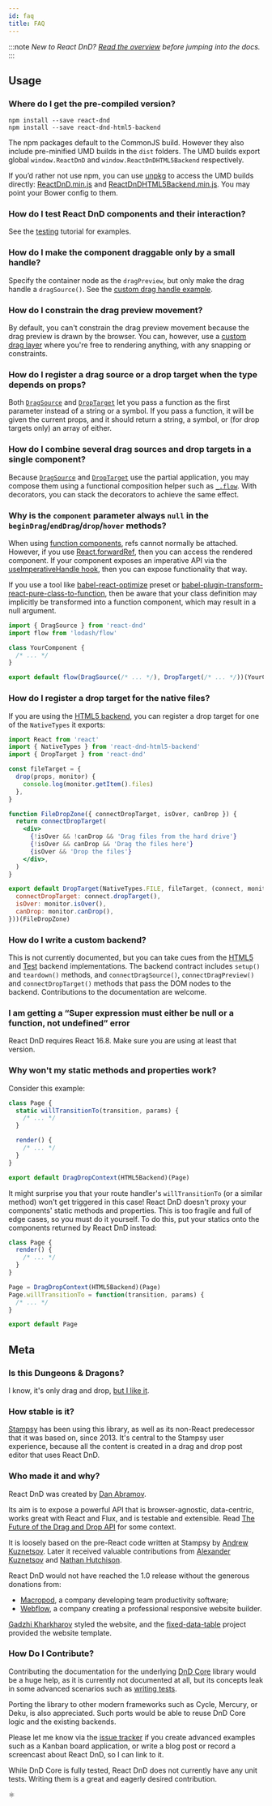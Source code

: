```yaml
---
id: faq
title: FAQ
---
```


<!--alex disable hook -->

:::note
_New to React DnD? [Read the overview](/docs/overview) before jumping into the docs._
:::

## Usage

### Where do I get the pre-compiled version?

```
npm install --save react-dnd
npm install --save react-dnd-html5-backend
```

The npm packages default to the CommonJS build. However they also include pre-minified UMD builds in the `dist` folders. The UMD builds export global `window.ReactDnD` and `window.ReactDnDHTML5Backend` respectively.

If you’d rather not use npm, you can use [unpkg](http://unpkg.com/) to access the UMD builds directly: [ReactDnD.min.js](https://unpkg.com/react-dnd@latest/dist/ReactDnD.min.js) and [ReactDnDHTML5Backend.min.js](https://unpkg.com/react-dnd-html5-backend@latest/dist/ReactDnDHTML5Backend.min.js). You may point your Bower config to them.

### How do I test React DnD components and their interaction?

See the [testing](/docs/testing) tutorial for examples.

### How do I make the component draggable only by a small handle?

Specify the container node as the `dragPreview`, but only make the drag handle a `dragSource()`.
See the [custom drag handle example](/examples/customize/handles-and-previews).

### How do I constrain the drag preview movement?

By default, you can't constrain the drag preview movement because the drag preview is drawn by the browser. You can, however, use a [custom drag layer](/examples/drag-around/custom-drag-layer) where you're free to rendering anything, with any snapping or constraints.

### How do I register a drag source or a drop target when the type depends on props?

Both [`DragSource`](/docs/api/drag-source) and [`DropTarget`](/docs/api/drop-target) let you pass a function as the first parameter instead of a string or a symbol. If you pass a function, it will be given the current props, and it should return a string, a symbol, or (for drop targets only) an array of either.

### How do I combine several drag sources and drop targets in a single component?

Because [`DragSource`](/docs/api/drag-source) and [`DropTarget`](/docs/api/drop-target) use the partial application, you may compose them using a functional composition helper such as [`_.flow`](https://lodash.com/docs#flow). With decorators, you can stack the decorators to achieve the same effect.

### Why is the `component` parameter always `null` in the `beginDrag`/`endDrag`/`drop`/`hover` methods?

When using [function components](https://facebook.github.io/react/docs/reusable-components.html#stateless-functions), refs cannot normally be attached. However, if you use [React.forwardRef](https://reactjs.org/docs/forwarding-refs.html), then you can access the rendered component. If your component exposes an imperative API via the [useImperativeHandle hook](https://reactjs.org/docs/hooks-reference.html#useimperativehandle), then you can expose functionality that way.

If you use a tool like [babel-react-optimize](https://github.com/jamiebuilds/babel-react-optimize#transform-react-pure-class-to-function) preset or [babel-plugin-transform-react-pure-class-to-function](https://github.com/jamiebuilds/babel-react-optimize/tree/master/packages/babel-plugin-transform-react-pure-class-to-function), then be aware that your class definition may implicitly be transformed into a function component, which may result in a null argument.

```jsx
import { DragSource } from 'react-dnd'
import flow from 'lodash/flow'

class YourComponent {
  /* ... */
}

export default flow(DragSource(/* ... */), DropTarget(/* ... */))(YourComponent)
```

### How do I register a drop target for the native files?

If you are using the [HTML5 backend](/docs//backends/html5), you can register a drop target for one of the `NativeTypes` it exports:

```jsx
import React from 'react'
import { NativeTypes } from 'react-dnd-html5-backend'
import { DropTarget } from 'react-dnd'

const fileTarget = {
  drop(props, monitor) {
    console.log(monitor.getItem().files)
  },
}

function FileDropZone({ connectDropTarget, isOver, canDrop }) {
  return connectDropTarget(
    <div>
      {!isOver && !canDrop && 'Drag files from the hard drive'}
      {!isOver && canDrop && 'Drag the files here'}
      {isOver && 'Drop the files'}
    </div>,
  )
}

export default DropTarget(NativeTypes.FILE, fileTarget, (connect, monitor) => ({
  connectDropTarget: connect.dropTarget(),
  isOver: monitor.isOver(),
  canDrop: monitor.canDrop(),
}))(FileDropZone)
```

### How do I write a custom backend?

This is not currently documented, but you can take cues from the [HTML5](/docs/backends/html5) and [Test](/docs/backends/test) backend implementations. The backend contract includes `setup()` and `teardown()` methods, and `connectDragSource()`, `connectDragPreview()` and `connectDropTarget()` methods that pass the DOM nodes to the backend. Contributions to the documentation are welcome.

### I am getting a “Super expression must either be null or a function, not undefined” error

React DnD requires React 16.8. Make sure you are using at least that version.

### Why won't my static methods and properties work?

Consider this example:

```javascript
class Page {
  static willTransitionTo(transition, params) {
    /* ... */
  }

  render() {
    /* ... */
  }
}

export default DragDropContext(HTML5Backend)(Page)
```

It might surprise you that your route handler's `willTransitionTo` (or a similar method) won't get triggered in this case! React DnD doesn't proxy your components' static methods and properties. This is too fragile and full of edge cases, so you must do it yourself. To do this, put your statics onto the components returned by React DnD instead:

```javascript
class Page {
  render() {
    /* ... */
  }
}

Page = DragDropContext(HTML5Backend)(Page)
Page.willTransitionTo = function(transition, params) {
  /* ... */
}

export default Page
```

## Meta

### Is this Dungeons & Dragons?

I know, it's only drag and drop, [but I like it](http://www.youtube.com/watch?v=JGaBlygm0UY).

### How stable is it?

[Stampsy](http://stampsy.com) has been using this library, as well as its non-React predecessor that it was based on, since 2013. It's central to the Stampsy user experience, because all the content is created in a drag and drop post editor that uses React DnD.

### Who made it and why?

React DnD was created by [Dan Abramov](http://github.com/gaearon).

Its aim is to expose a powerful API that is browser-agnostic, data-centric, works great with React and Flux, and is testable and extensible. Read [The Future of the Drag and Drop API](https://medium.com/@dan_abramov/the-future-of-drag-and-drop-apis-249dfea7a15f) for some context.

It is loosely based on the pre-React code written at Stampsy by [Andrew Kuznetsov](https://github.com/cavinsmith). Later it received valuable contributions from [Alexander Kuznetsov](https://github.com/alexkuz) and [Nathan Hutchison](https://github.com/nelix).

React DnD would not have reached the 1.0 release without the generous donations from:

- [Macropod](https://macropod.com/), a company developing team productivity software;
- [Webflow](https://webflow.com/), a company creating a professional responsive website builder.

[Gadzhi Kharkharov](http://kkga.me/) styled the website, and the [fixed-data-table](https://github.com/facebook/fixed-data-table) project provided the website template.

### How Do I Contribute?

Contributing the documentation for the underlying [DnD Core](https://github.com/react-dnd/dnd-core) library would be a huge help, as it is currently not documented at all, but its concepts leak in some advanced scenarios such as [writing tests](/docs/testing).

Porting the library to other modern frameworks such as Cycle, Mercury, or Deku, is also appreciated. Such ports would be able to reuse DnD Core logic and the existing backends.

Please let me know via the [issue tracker](https://github.com/react-dnd/react-dnd/issues) if you create advanced examples such as a Kanban board application, or write a blog post or record a screencast about React DnD, so I can link to it.

While DnD Core is fully tested, React DnD does not currently have any unit tests. Writing them is a great and eagerly desired contribution.

⚛